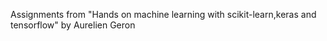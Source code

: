 Assignments from "Hands on machine learning with scikit-learn,keras and tensorflow" by Aurelien Geron

